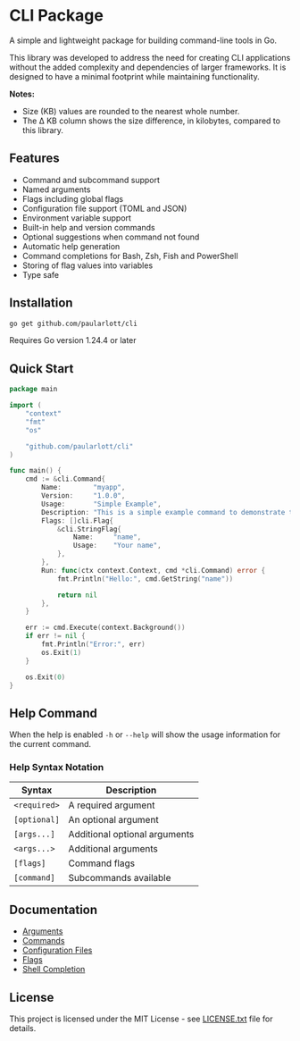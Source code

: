 # CLI Package

A simple and lightweight package for building command-line tools in Go.

This library was developed to address the need for creating CLI applications without the added complexity and dependencies of larger frameworks. It is designed to have a minimal footprint while maintaining functionality.

**Notes:**
- Size (KB) values are rounded to the nearest whole number.
- The Δ KB column shows the size difference, in kilobytes, compared to this library.

## Features

- Command and subcommand support
- Named arguments
- Flags including global flags
- Configuration file support (TOML and JSON)
- Environment variable support
- Built-in help and version commands
- Optional suggestions when command not found
- Automatic help generation
- Command completions for Bash, Zsh, Fish and PowerShell
- Storing of flag values into variables
- Type safe

## Installation

```bash
go get github.com/paularlott/cli
```

Requires Go version 1.24.4 or later

## Quick Start

```go
package main

import (
	"context"
	"fmt"
	"os"

	"github.com/paularlott/cli"
)

func main() {
	cmd := &cli.Command{
		Name:        "myapp",
		Version:     "1.0.0",
		Usage:       "Simple Example",
		Description: "This is a simple example command to demonstrate the CLI package features.",
		Flags: []cli.Flag{
			&cli.StringFlag{
				Name:     "name",
				Usage:    "Your name",
			},
		},
		Run: func(ctx context.Context, cmd *cli.Command) error {
			fmt.Println("Hello:", cmd.GetString("name"))

			return nil
		},
	}

	err := cmd.Execute(context.Background())
	if err != nil {
		fmt.Println("Error:", err)
		os.Exit(1)
	}

	os.Exit(0)
}
```

## Help Command

When the help is enabled `-h` or `--help` will show the usage information for the current command.

### Help Syntax Notation

| Syntax        | Description                   |
| ------------- | ----------------------------- |
| `<required>`  | A required argument           |
| `[optional]`  | An optional argument          |
| `[args...]`   | Additional optional arguments |
| `<args...>`   | Additional arguments          |
| `[flags]`     | Command flags                 |
| `[command]`   | Subcommands available         |

## Documentation

- [Arguments](docs/arguments.md)
- [Commands](docs/commands.md)
- [Configuration Files](docs/configuration_files.md)
- [Flags](docs/flags.md)
- [Shell Completion](docs/shell_completion.md)

## License

This project is licensed under the MIT License - see [LICENSE.txt](LICENSE.txt) file for details.
